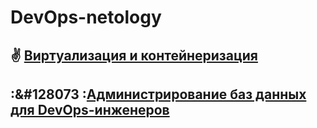  DevOps-netology
================

## :v: [Виртуализация и контейнеризация](./01-virt-homeworks/README.md)

## :&#128073 :[Администрирование баз данных для DevOps-инженеров](./02-db-homeworks/README.md)
